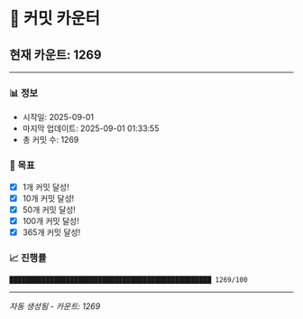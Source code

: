 # 🔢 커밋 카운터

## 현재 카운트: 1269

---

### 📊 정보
- 시작일: 2025-09-01
- 마지막 업데이트: 2025-09-01 01:33:55
- 총 커밋 수: 1269

### 🎯 목표
- [x] 1개 커밋 달성!
- [x] 10개 커밋 달성!
- [x] 50개 커밋 달성!
- [x] 100개 커밋 달성!
- [x] 365개 커밋 달성!

### 📈 진행률
```
██████████████████████████████████████████████████ 1269/100
```

---
*자동 생성됨 - 카운트: 1269*
